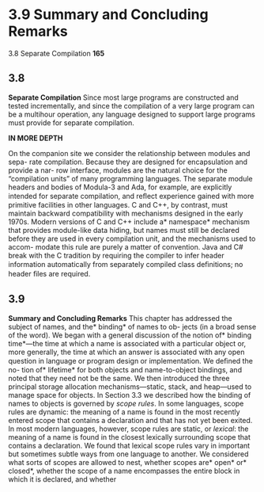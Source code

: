 # 3.9 Summary and Concluding Remarks

3.8 Separate Compilation
**165**

## 3.8

**Separate Compilation**
Since most large programs are constructed and tested incrementally, and since the
compilation of a very large program can be a multihour operation, any language
designed to support large programs must provide for separate compilation.

**IN MORE DEPTH**

On the companion site we consider the relationship between modules and sepa-
rate compilation. Because they are designed for encapsulation and provide a nar-
row interface, modules are the natural choice for the “compilation units” of many
programming languages. The separate module headers and bodies of Modula-3
and Ada, for example, are explicitly intended for separate compilation, and reﬂect
experience gained with more primitive facilities in other languages. C and C++,
by contrast, must maintain backward compatibility with mechanisms designed in
the early 1970s. Modern versions of C and C++ include a* namespace* mechanism
that provides module-like data hiding, but names must still be declared before
they are used in every compilation unit, and the mechanisms used to accom-
modate this rule are purely a matter of convention. Java and C# break with the
C tradition by requiring the compiler to infer header information automatically
from separately compiled class deﬁnitions; no header ﬁles are required.

## 3.9

**Summary and Concluding Remarks**
This chapter has addressed the subject of names, and the* binding* of names to ob-
jects (in a broad sense of the word). We began with a general discussion of the
notion of* binding time*—the time at which a name is associated with a particular
object or, more generally, the time at which an answer is associated with any open
question in language or program design or implementation. We deﬁned the no-
tion of* lifetime* for both objects and name-to-object bindings, and noted that they
need not be the same. We then introduced the three principal storage allocation
mechanisms—static, stack, and heap—used to manage space for objects.
In Section 3.3 we described how the binding of names to objects is governed by
*scope rules*. In some languages, scope rules are dynamic: the meaning of a name is
found in the most recently entered scope that contains a declaration and that has
not yet been exited. In most modern languages, however, scope rules are static, or
*lexical*: the meaning of a name is found in the closest lexically surrounding scope
that contains a declaration. We found that lexical scope rules vary in important
but sometimes subtle ways from one language to another. We considered what
sorts of scopes are allowed to nest, whether scopes are* open* or* closed*, whether the
scope of a name encompasses the entire block in which it is declared, and whether

